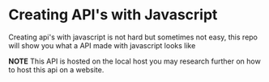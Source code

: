 # Creating API's with Javascript

Creating api's with javascript is not hard but sometimes not easy, this repo will show you what a API made with javascript looks like


**NOTE**
This API is hosted on the local host you may research further on how to host this api on a website.
